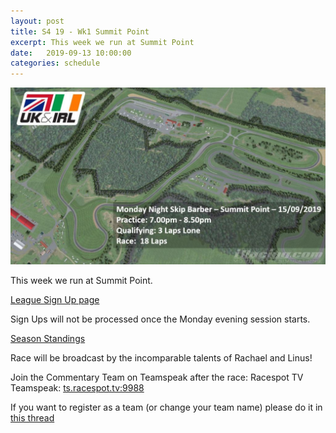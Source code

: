 ```yaml
---
layout: post
title: S4 19 - Wk1 Summit Point
excerpt: This week we run at Summit Point
date:   2019-09-13 10:00:00
categories: schedule
---
```


<img src="/images/tracks/summit-19-09-16.jpg" class="img-fluid mx-auto d-block" alt="Nürburgring - Nordschleife Industriefahrten">

This week we run at Summit Point.

[League Sign Up page](http://members.iracing.com/membersite/member/LeagueView.do?league=386)

Sign Ups will not be processed once the Monday evening session starts.

[Season Standings](https://www.danlisa.com/scoring/season_standings.php?season_id=9860)

Race will be broadcast by the incomparable talents of Rachael and Linus!

Join the Commentary Team on Teamspeak after the race: Racespot TV Teamspeak: [ts.racespot.tv:9988](ts.racespot.tv:9988)

If you want to register as a team (or change your team name) please do it in [this thread](http://members.iracing.com/jforum/posts/list/3234218.page)
